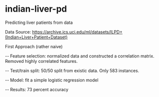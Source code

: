 # indian-liver-pd
Predicting liver patients from data

Data Source: https://archive.ics.uci.edu/ml/datasets/ILPD+(Indian+Liver+Patient+Dataset)

First Approach (rather naive)

-- Feature selection: normalized data and constructed a correlation matrix. Removed highly correlated features.

-- Test/train split: 50/50 split from existic data. Only 583 instances. 

-- Model: fit a simple logistic regression model

-- Results: 73 percent accuracy
